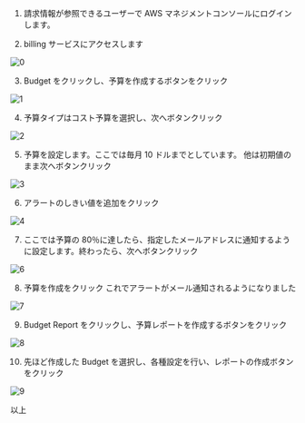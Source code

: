 1. 請求情報が参照できるユーザーで AWS マネジメントコンソールにログインします。

2. billing サービスにアクセスします

![0](https://user-images.githubusercontent.com/49807271/165861799-098b7842-07df-4d24-aa17-3f320a0553b5.jpg)

3. Budget をクリックし、予算を作成するボタンをクリック

![1](https://user-images.githubusercontent.com/49807271/165861804-264cb4f8-f5a1-4072-a5f6-c4abbff92852.jpg)

4. 予算タイプはコスト予算を選択し、次へボタンクリック

![2](https://user-images.githubusercontent.com/49807271/165861807-a2aba465-2d7c-452c-8f8f-b1ba6fcc5a4b.jpg)

5. 予算を設定します。ここでは毎月 10 ドルまでとしています。
   他は初期値のまま次へボタンクリック

![3](https://user-images.githubusercontent.com/49807271/165861810-8e284d1c-7ce4-482f-a4bb-d6e007a3d27e.jpg)

6. アラートのしきい値を追加をクリック

![4](https://user-images.githubusercontent.com/49807271/165862685-2a212d1b-f2b9-4350-ac85-70417f3775ca.jpg)

7. ここでは予算の 80％に達したら、指定したメールアドレスに通知するように設定します。終わったら、次へボタンクリック

![6](https://user-images.githubusercontent.com/49807271/165862854-aa5acdd5-5b73-488f-8d1f-2bc94f51a7d1.jpg)

8. 予算を作成をクリック
   これでアラートがメール通知されるようになりました

![7](https://user-images.githubusercontent.com/49807271/165863230-e5ccf230-bcd0-4df0-af83-f510a1e0a193.jpg)

9. Budget Report をクリックし、予算レポートを作成するボタンをクリック

![8](https://user-images.githubusercontent.com/49807271/165864464-715d40ce-f722-4711-86f1-b770eea92617.jpg)

10. 先ほど作成した Budget を選択し、各種設定を行い、レポートの作成ボタンをクリック

![9](https://user-images.githubusercontent.com/49807271/165864460-58395595-f139-4643-9e5f-56079d3646b5.jpg)

以上
